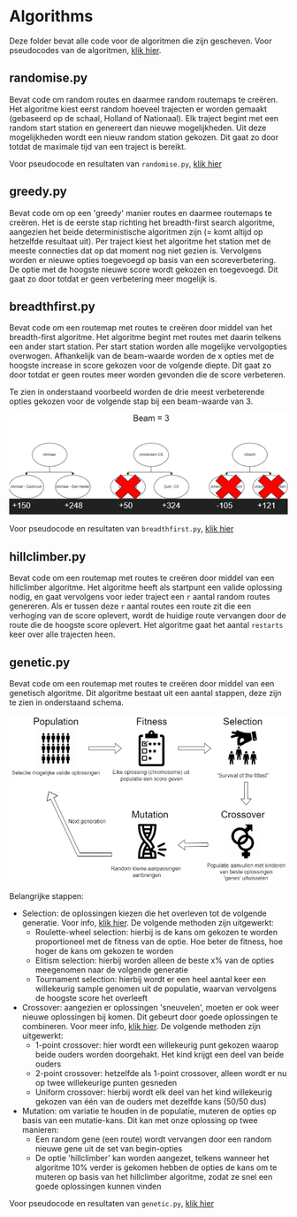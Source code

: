 # Algorithms

Deze folder bevat alle code voor de algoritmen die zijn gescheven. Voor pseudocodes van de algoritmen, [klik hier](../../doc/pseudocode.md).

## randomise.py

Bevat code om random routes en daarmee random routemaps te creëren. Het algoritme kiest eerst random hoeveel trajecten er worden gemaakt (gebaseerd op de schaal, Holland of Nationaal). Elk traject begint met een random start station en genereert dan nieuwe mogelijkheden. Uit deze mogelijkheden wordt een nieuw random station gekozen. Dit gaat zo door totdat de maximale tijd van een traject is bereikt.

Voor pseudocode en resultaten van `randomise.py`, [klik hier](../../milestones/baseline.md)

## greedy.py

Bevat code om op een 'greedy' manier routes en daarmee routemaps te creëren. Het is de eerste stap richting het breadth-first search algoritme, aangezien het beide deterministische algoritmen zijn (= komt altijd op hetzelfde resultaat uit). Per traject kiest het algoritme het station met de meeste connecties dat op dat moment nog niet gezien is. Vervolgens worden er nieuwe opties toegevoegd op basis van een scoreverbetering. De optie met de hoogste nieuwe score wordt gekozen en toegevoegd. Dit gaat zo door totdat er geen verbetering meer mogelijk is.

## breadthfirst.py

Bevat code om een routemap met routes te creëren door middel van het breadth-first algoritme. Het algoritme begint met routes met daarin telkens een ander start station. Per start station worden alle mogelijke vervolgopties overwogen. Afhankelijk van de beam-waarde worden de x opties met de hoogste increase in score gekozen voor de volgende diepte. Dit gaat zo door totdat er geen routes meer worden gevonden die de score verbeteren.

Te zien in onderstaand voorbeeld worden de drie meest verbeterende opties gekozen voor de volgende stap bij een beam-waarde van 3.

![bf beam](../../doc/bfbeam2.PNG)

Voor pseudocode en resultaten van `breadthfirst.py`, [klik hier](../../milestones/first_algorithm.md)

## hillclimber.py

Bevat code om een routemap met routes te creëren door middel van een hillclimber algoritme.
Het algoritme heeft als startpunt een valide oplossing nodig, en gaat vervolgens voor ieder traject een `r` aantal random routes genereren. Als er tussen deze `r` aantal routes een route zit die een verhoging van de score oplevert, wordt de huidige route vervangen door de route die de hoogste score oplevert. Het algoritme gaat het aantal `restarts` keer over alle trajecten heen.  

## genetic.py

Bevat code om een routemap met routes te creëren door middel van een genetisch algoritme. Dit algoritme bestaat uit een aantal stappen, deze zijn te zien in onderstaand schema.

![genetic](../../doc/geneticalgorithm.png)

Belangrijke stappen:
- Selection: de oplossingen kiezen die het overleven tot de volgende generatie. Voor info, [klik hier](https://en.wikipedia.org/wiki/Selection_(genetic_algorithm)). De volgende methoden zijn uitgewerkt:
    - Roulette-wheel selection: hierbij is de kans om gekozen te worden proportioneel met de fitness van de optie. Hoe beter de fitness, hoe hoger de kans om gekozen te worden
    - Elitism selection: hierbij worden alleen de beste x% van de opties meegenomen naar de volgende generatie
    - Tournament selection: hierbij wordt er een heel aantal keer een willekeurig sample genomen uit de populatie, waarvan vervolgens de hoogste score het overleeft
- Crossover: aangezien er oplossingen 'sneuvelen', moeten er ook weer nieuwe oplossingen bij komen. Dit gebeurt door goede oplossingen te combineren. Voor meer info, [klik hier](https://en.wikipedia.org/wiki/Crossover_(genetic_algorithm)). De volgende methoden zijn uitgewerkt:
    - 1-point crossover: hier wordt een willekeurig punt gekozen waarop beide ouders worden doorgehakt. Het kind krijgt een deel van beide ouders
    - 2-point crossover: hetzelfde als 1-point crossover, alleen wordt er nu op twee willekeurige punten gesneden
    - Uniform crossover: hierbij wordt elk deel van het kind willekeurig gekozen van één van de ouders met dezelfde kans (50/50 dus)
- Mutation: om variatie te houden in de populatie, muteren de opties op basis van een mutatie-kans. Dit kan met onze oplossing op twee manieren:
    - Een random gene (een route) wordt vervangen door een random nieuwe gene uit de set van begin-opties
    - De optie 'hillclimber' kan worden aangezet, telkens wanneer het algoritme 10% verder is gekomen hebben de opties de kans om te muteren op basis van het hillclimber algoritme, zodat ze snel een goede oplossingen kunnen vinden

Voor pseudocode en resultaten van `genetic.py`, [klik hier](../../milestones/second_algorithm.md)

